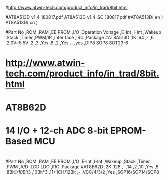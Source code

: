 #http://www.atwin-tech.com/product_info/in_trad/8bit.html

#AT8A513D_v1.4_180817.pdf  AT8A513D_v1.4_SC_180817.pdf
#AT8A513D( en )            AT8A513D( cn )    


#Part No  ,ROM ,RAM ,EE PROM ,I/O ,Operation Voltage ,E-Int ,I-Int ,Wakeup ,Stack ,Timer ,PWM/IR ,Inter face ,IRC ,Package
#AT8A513D ,1K  ,64  ,-       ,6   ,2.0V~5.5V         ,2     ,3     ,Yes    ,8     ,2     ,Yes    ,-          ,yes ,DIP8 SOP8 SOT23-6


# http://www.atwin-tech.com/product_info/in_trad/8bit.html
# AT8B62D
# 14 I/O + 12-ch ADC 8-bit EPROM-Based MCU
#
#Part No ,ROM ,RAM ,EE PROM ,I/O ,E-Int ,I-Int ,Wakeup ,Stack ,Timer          ,PWM     ,A/D          ,LCD    LDO        ,IRC ,Package
#AT8B62D ,2K  ,128 ,-       ,14  ,2     ,10    ,Yes    ,8     ,8Bit*1/10Bit*3 ,10Bit*3 ,11+1CH/12Bit ,-      ,VCC/4/3/2 ,Yes ,SOP16/SOP14/SOP8
#
